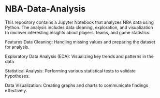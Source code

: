 # NBA-Data-Analysis
This repository contains a Jupyter Notebook that analyzes NBA data using Python. The analysis includes data cleaning, exploration, and visualization to uncover interesting insights about players, teams, and game statistics.

Features
Data Cleaning: Handling missing values and preparing the dataset for analysis.

Exploratory Data Analysis (EDA): Visualizing key trends and patterns in the data.

Statistical Analysis: Performing various statistical tests to validate hypotheses.

Data Visualization: Creating graphs and charts to communicate findings effectively.

